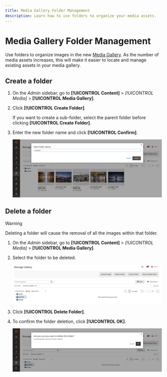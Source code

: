 ```yaml
---
title: Media Gallery Folder Management
description: Learn how to use folders to organize your media assets.
---
```

# Media Gallery Folder Management

Use folders to organize images in the new [Media Gallery](media-gallery.md). As the number of media assets increases, this will make it easier to locate and manage existing assets in your media gallery.

## Create a folder

1. On the _Admin_ sidebar, go to **[!UICONTROL Content]** > _[!UICONTROL Media]_ > **[!UICONTROL Media Gallery]**.

1. Click **[!UICONTROL Create Folder]**.

    If you want to create a sub-folder, select the parent folder before clicking **[!UICONTROL Create Folder]**.

1. Enter the new folder name and click **[!UICONTROL Confirm]**.

    ![New Folder Name](./assets/media-gallery-folder-name.png)<!-- zoom -->

## Delete a folder

>[!WARNING]
>
>Deleting a folder will cause the removal of all the images within that folder.

1. On the _Admin_ sidebar, go to **[!UICONTROL Content]** > _[!UICONTROL Media]_ > **[!UICONTROL Media Gallery]**.

1. Select the folder to be deleted.

    ![Select Folder](./assets/media-gallery-selected-folder.png)<!-- zoom -->

1. Click **[!UICONTROL Delete Folder]**.

1. To confirm the folder deletion, click **[!UICONTROL OK]**.

    ![Delete Confirmation](./assets/media-gallery-delete-folder-confirm.png)<!-- zoom -->

